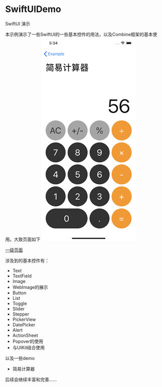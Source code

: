 # SwiftUIDemo
SwiftUI 演示

本示例演示了一些SwiftUI的一些基本控件的用法，以及Combine框架的基本使用。大致页面如下
![简易计算器](https://github.com/GodEama/SwiftUIDemo/blob/master/Simulator%20Screen%20Shot%20-%20iPhone%2011%20Pro%20-%202019-11-09%20at%2017.34.37.png?raw=true)



[一级页面](https://github.com/GodEama/SwiftUIDemo/blob/master/Simulator%20Screen%20Shot%20-%20iPhone%2011%20Pro%20-%202019-11-09%20at%2017.37.56.png?raw=true)

涉及到的基本控件有：
+ Text
+ TextField
+ Image
+ WebImage的展示
+ Button
+ List
+ Toggle
+ Slider
+ Stepper
+ PickerView
+ DatePicker
+ Alert
+ ActionSheet
+ Popover的使用
+ 与UIKit结合使用

以及一些demo
+ 简易计算器

后续会继续丰富和完善……
